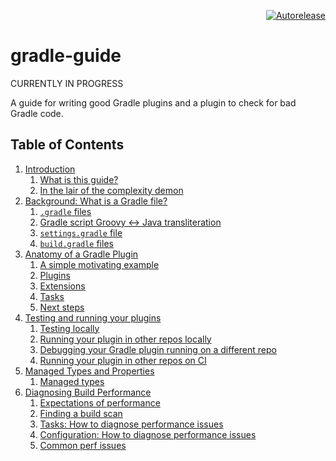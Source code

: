 <p align="right">
<a href="https://autorelease.general.dmz.palantir.tech/palantir/gradle-guide"><img src="https://img.shields.io/badge/Perform%20an-Autorelease-success.svg" alt="Autorelease"></a>
</p>

# gradle-guide

CURRENTLY IN PROGRESS

A guide for writing good Gradle plugins and a plugin to check for bad Gradle code.

## Table of Contents

<!-- TableOfContentsSource:
* introduction.md
* background-what-is-a-gradle-file.md
* anatomy-of-a-gradle-plugin.md
* testing-and-running-your-plugins-locally.md
* managed-types-and-properties.md
* diagnosing-build-performance.md
-->

<!-- TableOfContents: START -->
1. [Introduction](guide/introduction.md)
    1. [What is this guide?](guide/introduction.md#what-is-this-guide?)
    2. [In the lair of the complexity demon](guide/introduction.md#in-the-lair-of-the-complexity-demon)
2. [Background: What is a Gradle file?](guide/background-what-is-a-gradle-file.md)
    1. [`.gradle` files](guide/background-what-is-a-gradle-file.md#.gradle-files)
    2. [Gradle script Groovy <-> Java transliteration](guide/background-what-is-a-gradle-file.md#gradle-script-groovy---java-transliteration)
    3. [`settings.gradle` file](guide/background-what-is-a-gradle-file.md#settings.gradle-file)
    4. [`build.gradle` files](guide/background-what-is-a-gradle-file.md#build.gradle-files)
3. [Anatomy of a Gradle Plugin](guide/anatomy-of-a-gradle-plugin.md)
    1. [A simple motivating example](guide/anatomy-of-a-gradle-plugin.md#a-simple-motivating-example)
    2. [Plugins](guide/anatomy-of-a-gradle-plugin.md#plugins)
    3. [Extensions](guide/anatomy-of-a-gradle-plugin.md#extensions)
    4. [Tasks](guide/anatomy-of-a-gradle-plugin.md#tasks)
    5. [Next steps](guide/anatomy-of-a-gradle-plugin.md#next-steps)
4. [Testing and running your plugins](guide/testing-and-running-your-plugins-locally.md)
    1. [Testing locally](guide/testing-and-running-your-plugins-locally.md#testing-locally)
    2. [Running your plugin in other repos locally](guide/testing-and-running-your-plugins-locally.md#running-your-plugin-in-other-repos-locally)
    3. [Debugging your Gradle plugin running on a different repo](guide/testing-and-running-your-plugins-locally.md#debugging-your-gradle-plugin-running-on-a-different-repo)
    4. [Running your plugin in other repos on CI](guide/testing-and-running-your-plugins-locally.md#running-your-plugin-in-other-repos-on-ci)
5. [Managed Types and Properties](guide/managed-types-and-properties.md)
    1. [Managed types](guide/managed-types-and-properties.md#managed-types)
6. [Diagnosing Build Performance](guide/diagnosing-build-performance.md)
    1. [Expectations of performance](guide/diagnosing-build-performance.md#expectations-of-performance)
    2. [Finding a build scan](guide/diagnosing-build-performance.md#finding-a-build-scan)
    3. [Tasks: How to diagnose performance issues](guide/diagnosing-build-performance.md#tasks-how-to-diagnose-performance-issues)
    4. [Configuration: How to diagnose performance issues](guide/diagnosing-build-performance.md#configuration-how-to-diagnose-performance-issues)
    5. [Common perf issues](guide/diagnosing-build-performance.md#common-perf-issues)
<!-- TableOfContents: END -->

